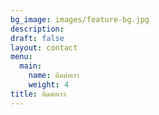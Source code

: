 ```yaml
---
bg_image: images/feature-bg.jpg
description: 
draft: false
layout: contact
menu:
  main:
    name: ติดต่อเรา
    weight: 4
title: ติดต่อเรา
---
```

